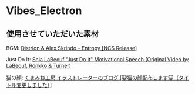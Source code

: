 # Vibes_Electron
## 使用させていただいた素材
BGM: [Distrion & Alex Skrindo - Entropy [NCS Release]](https://www.youtube.com/watch?v=iaKgF1Vf5bQ)

Just Do It: [Shia LaBeouf "Just Do It" Motivational Speech (Original Video by LaBeouf, Rönkkö & Turner)](https://www.youtube.com/watch?v=ZXsQAXx_ao0&t=1s)

猫の顔: [くまみね工房 イラストレーターのブログ [😺猫の顔配布します😺（タイトル変更しました）]](https://kumamine.blogspot.com/2019/12/blog-post_27.html)
